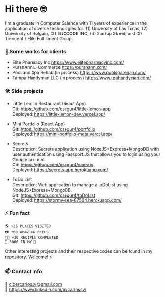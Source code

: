 <h1> Hi there 🤓 </h1>
I'm a graduate in Computer Science with 11 years of experience in the application of diverse technologies for: (1) University of Las Tunas, (2) University of Holguin, (3) ENCCODE INC, (4) Startup Street, and (5) Trencent / Elite Fulfillment Group.

### 🔭 Some works for clients 
- Elite Pharmacy Inc https://www.elitepharmacyinc.com/
- PurshAnn E-Commerce https://purshann.com/
- Pool and Spa Rehab (in process) https://www.poolsparehab.com/
- Tampa Handyman LLC (in process) https://www.tpahandyman.com/

### 🛠 Side projects 
- Little Lemon Restaurant (React App) <br />
  Git: https://github.com/csegur4/little-lemon-app <br />
  Deployed: https://little-lemon-dev.vercel.app/
 
  
- Mini Portfolio (React App) <br />
  Git: https://github.com/csegur4/portfolio <br />
  Deployed: https://mini-portfolio-meta.vercel.app/

  
- Secrets <br />
  Description: Secrets application using NodeJS+Express+MongoDB with user authentication using Passport.JS that allows you to login using your Google account. <br />
  Git: https://github.com/csegur4/secrets <br />
  Deployed: https://secrets-app.herokuapp.com/
  
  
- ToDo List <br />
  Description: Web application to manage a toDoList using NodeJS+Express+MongoDB. <br />
  Git: https://github.com/csegur4/toDoList <br />
  Deployed: https://stormy-sea-87564.herokuapp.com/
  
### ⚡ Fun fact
    🌎 +25 PLACES VISITED 
    📷 +60 AMAZING REELS 
    🧑‍🍳 +30 RECIPES COMPLETED 
    📸 3066 IN MY 📲 

Other interesting projects and their respective codes can be found in my repository. Welcome! ⚡

### 📫 Contact Info
📧 cibercarlossv@gmail.com <br />
🔗 https://www.linkedin.com/in/carlossv/

<!--
**csegur4/csegur4** is a ✨ _special_ ✨ repository because its `README.md` (this file) appears on your GitHub profile.

Here are some ideas to get you started:

- 🔭 I’m currently working on ...
- 🌱 I’m currently learning ...
- 👯 I’m looking to collaborate on ...
- 🤔 I’m looking for help with ...
- 💬 Ask me about ...
- 📫 How to reach me: ...
- 😄 Pronouns: ...
- ⚡ Fun fact: ...
-->
